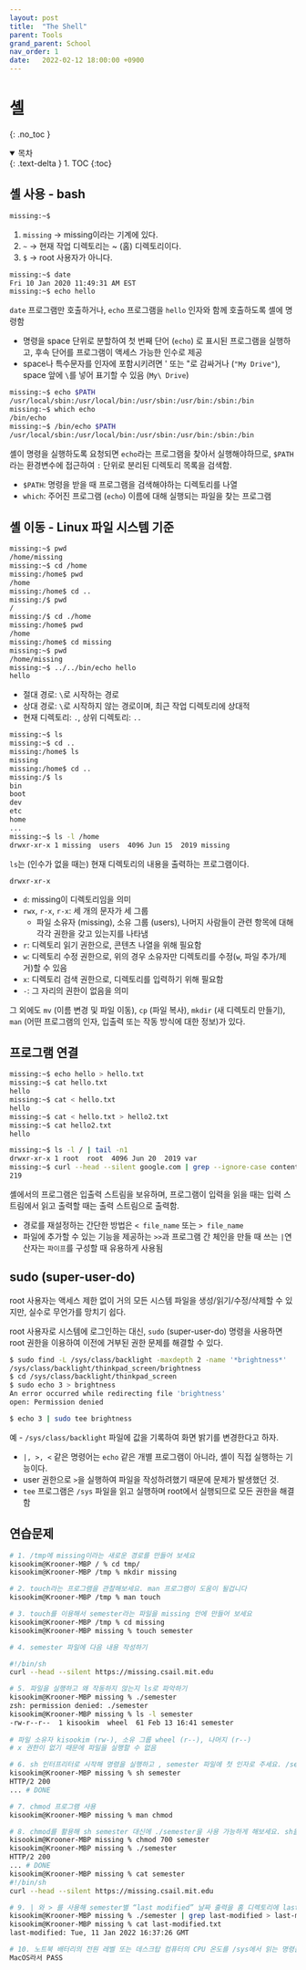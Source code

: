 ```yaml
---
layout: post
title:  "The Shell"
parent: Tools
grand_parent: School
nav_order: 1
date:   2022-02-12 18:00:00 +0900
---
```

# 셸
{: .no_toc }

<details open markdown="block">
  <summary>
    목차
  </summary>
  {: .text-delta }
1. TOC
{:toc}
</details>

## 셸 사용 - bash
```bash
missing:~$
```
1. `missing` $\rightarrow$ missing이라는 기계에 있다.
2. `~` $\rightarrow$ 현재 작업 디렉토리는 ~ (홈) 디렉토리이다.
3. `$` $\rightarrow$ root 사용자가 아니다.

```bash
missing:~$ date
Fri 10 Jan 2020 11:49:31 AM EST
missing:~$ echo hello
```

`date` 프로그램만 호출하거나, `echo` 프로그램을 `hello` 인자와 함께 호출하도록 셸에 명령함
- 명령을 space 단위로 분할하여 첫 번째 단어 (`echo`) 로 표시된 프로그램을 실행하고, 후속 단어를 프로그램이 액세스 가능한 인수로 제공
- space나 특수문자를 인자에 포함시키려면 ' 또는 "로 감싸거나 (`"My Drive"`), space 앞에 `\`를 넣어 표기할 수 있음 (`My\ Drive`)

```bash
missing:~$ echo $PATH
/usr/local/sbin:/usr/local/bin:/usr/sbin:/usr/bin:/sbin:/bin
missing:~$ which echo
/bin/echo
missing:~$ /bin/echo $PATH
/usr/local/sbin:/usr/local/bin:/usr/sbin:/usr/bin:/sbin:/bin
```

셸이 명령을 실행하도록 요청되면 `echo`라는 프로그램을 찾아서 실행해야하므로, `$PATH`라는 환경변수에 접근하여 `:` 단위로 분리된 디렉토리 목록을 검색함.
- `$PATH`: 명령을 받을 때 프로그램을 검색해야하는 디렉토리를 나열
- `which`: 주어진 프로그램 (`echo`) 이름에 대해 실행되는 파일을 찾는 프로그램

## 셸 이동 - Linux 파일 시스템 기준
```bash
missing:~$ pwd
/home/missing
missing:~$ cd /home
missing:/home$ pwd
/home
missing:/home$ cd ..
missing:/$ pwd
/
missing:/$ cd ./home
missing:/home$ pwd
/home
missing:/home$ cd missing
missing:~$ pwd
/home/missing
missing:~$ ../../bin/echo hello
hello
```
- 절대 경로: `\`로 시작하는 경로
- 상대 경로: `\`로 시작하지 않는 경로이며, 최근 작업 디렉토리에 상대적
- 현재 디렉토리: `.`, 상위 디렉토리: `..`

```bash
missing:~$ ls
missing:~$ cd ..
missing:/home$ ls
missing
missing:/home$ cd ..
missing:/$ ls
bin
boot
dev
etc
home
...
missing:~$ ls -l /home
drwxr-xr-x 1 missing  users  4096 Jun 15  2019 missing
```

`ls`는 (인수가 없을 때는) 현재 디렉토리의 내용을 출력하는 프로그램이다.

`drwxr-xr-x`
- `d`: missing이 디렉토리임을 의미
- `rwx`, `r-x`, `r-x`: 세 개의 문자가 세 그룹
    - 파일 소유자 (missing), 소유 그룹 (users), 나머지 사람들이 관련 항목에 대해 각각 권한을 갖고 있는지를 나타냄
- `r`: 디렉토리 읽기 권한으로, 콘텐츠 나열을 위해 필요함
- `w`: 디렉토리 수정 권한으로, 위의 경우 소유자만 디렉토리를 수정(`w`, 파일 추가/제거)할 수 있음
- `x`: 디렉토리 검색 권한으로, 디렉토리를 입력하기 위해 필요함
- `-`: 그 자리의 권한이 없음을 의미

그 외에도 `mv` (이름 변경 및 파일 이동), `cp` (파일 복사), `mkdir` (새 디렉토리 만들기), `man` (어떤 프로그램의 인자, 입출력 또는 작동 방식에 대한 정보)가 있다.

## 프로그램 연결
```bash
missing:~$ echo hello > hello.txt
missing:~$ cat hello.txt
hello
missing:~$ cat < hello.txt
hello
missing:~$ cat < hello.txt > hello2.txt
missing:~$ cat hello2.txt
hello

missing:~$ ls -l / | tail -n1
drwxr-xr-x 1 root  root  4096 Jun 20  2019 var
missing:~$ curl --head --silent google.com | grep --ignore-case content-length | cut --delimiter=' ' -f2
219
```

셸에서의 프로그램은 입출력 스트림을 보유하며, 프로그램이 입력을 읽을 때는 입력 스트림에서 읽고 출력할 때는 출력 스트림으로 출력함.
- 경로를 재설정하는 간단한 방법은 `< file_name` 또는 `> file_name`
- 파일에 추가할 수 있는 기능을 제공하는 `>>`과 프로그램 간 체인을 만들 때 쓰는 `|`연산자는 `파이프`를 구성할 때 유용하게 사용됨

## sudo (super-user-do)
root 사용자는 액세스 제한 없이 거의 모든 시스템 파일을 생성/읽기/수정/삭제할 수 있지만, 실수로 무언가를 망치기 쉽다. 

root 사용자로 시스템에 로그인하는 대신, `sudo` (super-user-do) 명령을 사용하면 root 권한을 이용하여 이전에 거부된 권한 문제를 해결할 수 있다.

```bash
$ sudo find -L /sys/class/backlight -maxdepth 2 -name '*brightness*'
/sys/class/backlight/thinkpad_screen/brightness
$ cd /sys/class/backlight/thinkpad_screen
$ sudo echo 3 > brightness
An error occurred while redirecting file 'brightness'
open: Permission denied

$ echo 3 | sudo tee brightness
```

예 - `/sys/class/backlight` 파일에 값을 기록하여 화면 밝기를 변경한다고 하자.
- `|, >, <` 같은 명령어는 `echo` 같은 개별 프로그램이 아니라, 셸이 직접 실행하는 기능이다.
- user 권한으로 `>`을 실행하여 파일을 작성하려했기 때문에 문제가 발생했던 것.
- `tee` 프로그램은 `/sys` 파일을 읽고 실행하며 root에서 실행되므로 모든 권한을 해결함

## 연습문제
```zsh
# 1. /tmp에 missing이라는 새로운 경로를 만들어 보세요
kisookim@Krooner-MBP / % cd tmp/ 
kisookim@Krooner-MBP /tmp % mkdir missing

# 2. touch라는 프로그램을 관찰해보세요. man 프로그램이 도움이 될겁니다
kisookim@Krooner-MBP /tmp % man touch

# 3. touch를 이용해서 semester라는 파일을 missing 안에 만들어 보세요
kisookim@Krooner-MBP /tmp % cd missing
kisookim@Krooner-MBP missing % touch semester

# 4. semester 파일에 다음 내용 작성하기

#!/bin/sh
curl --head --silent https://missing.csail.mit.edu

# 5. 파일을 실행하고 왜 작동하지 않는지 ls로 파악하기
kisookim@Krooner-MBP missing % ./semester
zsh: permission denied: ./semester
kisookim@Krooner-MBP missing % ls -l semester 
-rw-r--r--  1 kisookim  wheel  61 Feb 13 16:41 semester
 
# 파일 소유자 kisookim (rw-), 소유 그룹 wheel (r--), 나머지 (r--)
# x 권한이 없기 때문에 파일을 실행할 수 없음

# 6. sh 인터프리터로 시작해 명령을 실행하고 , semester 파일에 첫 인자로 주세요. /semester는 안되는데, 앞에 거는 왜 실행이 될까요?
kisookim@Krooner-MBP missing % sh semester
HTTP/2 200 
... # DONE

# 7. chmod 프로그램 사용
kisookim@Krooner-MBP missing % man chmod

# 8. chmod를 활용해 sh semester 대신에 ./semester을 사용 가능하게 해보세요. sh을 이용해 이 파일을 해석해야 한다는 것을 셸이 어떻게 알까요?
kisookim@Krooner-MBP missing % chmod 700 semester
kisookim@Krooner-MBP missing % ./semester
HTTP/2 200 
... # DONE
kisookim@Krooner-MBP missing % cat semester      
#!/bin/sh
curl --head --silent https://missing.csail.mit.edu

# 9. | 와 > 를 사용해 semester별 “last modified” 날짜 출력을 홈 디렉토리에 last-modified.txt라는 파일에 작성하세요.
kisookim@Krooner-MBP missing % ./semester | grep last-modified > last-modified.txt 
kisookim@Krooner-MBP missing % cat last-modified.txt 
last-modified: Tue, 11 Jan 2022 16:37:26 GMT

# 10. 노트북 배터리의 전원 레벨 또는 데스크탑 컴퓨터의 CPU 온도를 /sys에서 읽는 명령을 작성하십시오. 참고: 만약 macOS 사용자라면, 당신의 OS는 sysfs가 없기 때문에, 이 예제를 건너뛸 수 있습니다.
MacOS라서 PASS
```